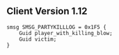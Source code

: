 ## Client Version 1.12

```rust,ignore
smsg SMSG_PARTYKILLLOG = 0x1F5 {
    Guid player_with_killing_blow;    
    Guid victim;    
}

```
